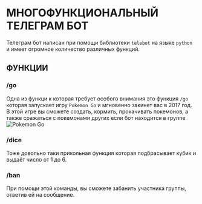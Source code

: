 # МНОГОФУНКЦИОНАЛЬНЫЙ ТЕЛЕГРАМ БОТ
Телеграм бот написан при помощи библиотеки `telebot` на языке `python` и имеет огромное количество различных функций.
## ФУНКЦИИ

### /go
Одна из функци к которая требует особого внимания это функция `/go` которая запускает игру `Pokemon Go` и мгновенно закинет вас в 2017 год. В этой игре вы сможете создать, кормить, прокачивать покемонов, а также сражаться с покемонами других если бот находится в группе
![Pokemon Go](../pokemon_go)
### /dice
Тоже довольно таки прикольная функция которая подбрасывает кубик и выдаёт число от 1 до 6.
### /ban
При помощи этой команды, вы сможете забанить участника группы, ответив ей на сообщение.


